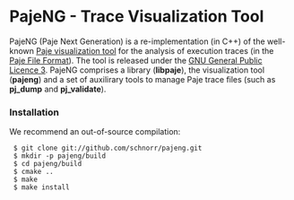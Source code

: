 PajeNG - Trace Visualization Tool
==================================

PajeNG (Paje Next Generation) is a re-implementation (in C++) of the
well-known [Paje visualization tool](http://paje.sf.net) for the
analysis of execution traces (in the [Paje File
Format](http://paje.sourceforge.net/download/publication/lang-paje.pdf)).
The tool is released under the [GNU General Public Licence
3](http://www.gnu.org/licenses/gpl.html). PajeNG comprises a library
(__libpaje__), the visualization tool (__pajeng__) and a set of
auxilirary tools to manage Paje trace files (such as __pj_dump__ and
__pj_validate__).

### Installation

We recommend an out-of-source compilation:

     $ git clone git://github.com/schnorr/pajeng.git
     $ mkdir -p pajeng/build
     $ cd pajeng/build
     $ cmake ..
     $ make
     $ make install